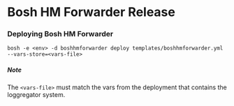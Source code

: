 Bosh HM Forwarder Release
=========================

### Deploying Bosh HM Forwarder

```
bosh -e <env> -d boshhmforwarder deploy templates/boshhmforwarder.yml
--vars-store=<vars-file>
```

##### Note
The `<vars-file>` must match the vars from the deployment that contains the loggregator
system.
